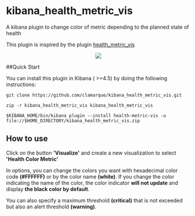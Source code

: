 # kibana_health_metric_vis
A kibana plugin  to change color of metric depending to the planned state of health 

This plugin is inspired by the plugin [health_metric_vis](https://github.com/DeanF/health_metric_vis)

<p align="center">
<img src="https://github.com/clamarque/Kibana_health_metric_vis/blob/master/assets/img/demo.jpg">
</p>

##Quick Start

You can install this plugin in Kibana ( >=4.5) by doing the following instructions: 

`git clone https://github.com/clamarque/kibana_health_metric_vis.git`

`zip -r kibana_health_metric_vis kibana_health_metric_vis`

`$KIBANA_HOME/bin/kibana plugin --install health-metric-vis -u file://$HOME_DIRECTORY/kibana_health_metric_vis.zip`

## How to use

Click on the button **'Visualize'** and create a new visualization to select **'Health Color Metric'**

In options, you can change the colors you want with hexadecimal color code **(#FFFFFF)** or by the color name **(white)**. If you change the color indicating the name of the color, the color indicator **will not update** and display **the black color by default**.

You can also specify a maximum threshold **(critical)** that is not exceeded but also an alert threshold **(warning)**.


